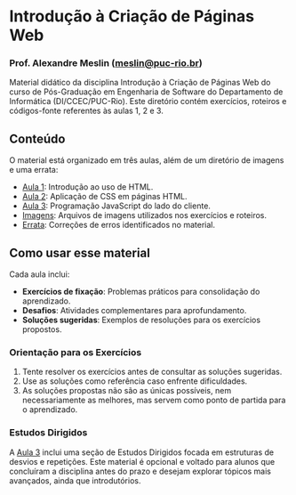 # Introdução à Criação de Páginas Web
### Prof. Alexandre Meslin (meslin@puc-rio.br)

Material didático da disciplina Introdução à Criação de Páginas Web do curso de Pós-Graduação em Engenharia de Software do Departamento de Informática (DI/CCEC/PUC-Rio). Este diretório contém exercícios, roteiros e códigos-fonte referentes às aulas 1, 2 e 3.

## Conteúdo

O material está organizado em três aulas, além de um diretório de imagens e uma errata:

* [Aula 1](./aula-1): Introdução ao uso de HTML.
* [Aula 2](./aula-2): Aplicação de CSS em páginas HTML.
* [Aula 3](./aula-3): Programação JavaScript do lado do cliente.
* [Imagens](./imagens): Arquivos de imagens utilizados nos exercícios e roteiros.
* [Errata](./Errata): Correções de erros identificados no material.


## Como usar esse material

Cada aula inclui:
- **Exercícios de fixação**: Problemas práticos para consolidação do aprendizado.
- **Desafios**: Atividades complementares para aprofundamento.
- **Soluções sugeridas**: Exemplos de resoluções para os exercícios propostos.

### Orientação para os Exercícios

1. Tente resolver os exercícios antes de consultar as soluções sugeridas.
1. Use as soluções como referência caso enfrente dificuldades.
1. As soluções propostas não são as únicas possíveis, nem necessariamente as melhores, mas servem como ponto de partida para o aprendizado.

### Estudos Dirigidos

A [Aula 3](./aula-3) inclui uma seção de Estudos Dirigidos focada em estruturas de desvios e repetições.
Este material é opcional e voltado para alunos que concluíram a disciplina antes do prazo e desejam explorar tópicos mais avançados, ainda que introdutórios.
